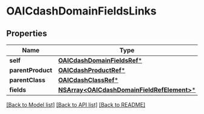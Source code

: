 # OAICdashDomainFieldsLinks

## Properties
Name | Type | Description | Notes
------------ | ------------- | ------------- | -------------
**self** | [**OAICdashDomainFieldsRef***](OAICdashDomainFieldsRef.md) |  | [optional] 
**parentProduct** | [**OAICdashProductRef***](OAICdashProductRef.md) |  | [optional] 
**parentClass** | [**OAICdashClassRef***](OAICdashClassRef.md) |  | [optional] 
**fields** | [**NSArray&lt;OAICdashDomainFieldRefElement&gt;***](OAICdashDomainFieldRefElement.md) |  | [optional] 

[[Back to Model list]](../README.md#documentation-for-models) [[Back to API list]](../README.md#documentation-for-api-endpoints) [[Back to README]](../README.md)


